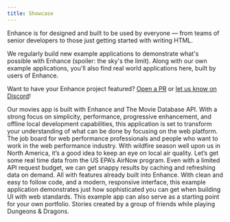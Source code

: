 ```yaml
---
title: Showcase
---
```


Enhance is for designed and built to be used by everyone — from teams of senior developers to those just getting started with writing HTML.

We regularly build new example applications to demonstrate what's possible with Enhance (spoiler: the sky's the limit). Along with our own example applications, you'll also find real world applications here, built by users of Enhance.

<doc-callout level="info" mark="🤝">

Want to have your Enhance project featured? [Open a PR](https://github.com/enhance-dev/enhance.dev/pulls) or [let us know on Discord](https://enhance.dev/discord)!

</doc-callout>

<doc-showcase title="Enhance Movies" image="/_public/img/showcase/enhance-movies.jpg" url="https://enhance-movies.com">
Our movies app is built with Enhance and The Movie Database API. With a strong focus on simplicity, performance, progressive enhancement, and offline local development capabilities, this application is set to transform your understanding of what can be done by focusing on the web platform.
</doc-showcase>

<doc-showcase title="Perfwork" contributor="Tim Kadlec" contributor-url="https://timkadlec.com/" image="/_public/img/showcase/perfwork.jpg" url="https://enhance-movies.com">
The job board for web performance professionals and people who want to work in the web performance industry.
</doc-showcase>

<doc-showcase title="Air Quality Index" image="/_public/img/showcase/aqi.jpg" url="https://invent-k6b.begin.app/">
With wildfire season well upon us in North America, it’s a good idea to keep an eye on local air quality. Let’s get some real time data from the US EPA’s AirNow program. Even with a limited API request budget, we can get snappy results by caching and refreshing data on demand. All with features already built into Enhance.
</doc-showcase>

<doc-showcase title="Design Portfolio" image="/_public/img/showcase/design-portfolio.jpg" url="https://snow-wfi.begin.app/">
With clean and easy to follow code, and a modern, responsive interface, this example application demonstrates just how sophisticated you can get when building UI with web standards. This example app can also serve as a starting point for your own portfolio.
</doc-showcase>

<doc-showcase title="Notes from the Underdark" contributor="Jonathan Lipps" contributor-url="https://jlipps.com/" image="/_public/img/showcase/underdark.jpg" url="https://underdark.quest/">
Stories created by a group of friends while playing Dungeons & Dragons.
</doc-showcase>

